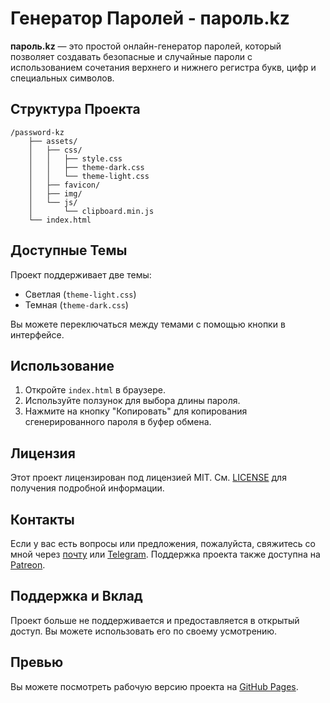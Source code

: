 # Генератор Паролей - пароль.kz

**пароль.kz** — это простой онлайн-генератор паролей, который позволяет создавать безопасные и случайные пароли с использованием сочетания верхнего и нижнего регистра букв, цифр и специальных символов.

## Структура Проекта

```
/password-kz
    ├── assets/
    │   ├── css/
    │   │   ├── style.css
    │   │   ├── theme-dark.css
    │   │   └── theme-light.css
    │   ├── favicon/
    │   ├── img/
    │   └── js/
    │       └── clipboard.min.js
    └── index.html
```

## Доступные Темы

Проект поддерживает две темы:
- Светлая (`theme-light.css`)
- Темная (`theme-dark.css`)

Вы можете переключаться между темами с помощью кнопки в интерфейсе.

## Использование

1. Откройте `index.html` в браузере.
2. Используйте ползунок для выбора длины пароля.
3. Нажмите на кнопку "Копировать" для копирования сгенерированного пароля в буфер обмена.

## Лицензия

Этот проект лицензирован под лицензией MIT. См. [LICENSE](LICENSE) для получения подробной информации.

## Контакты

Если у вас есть вопросы или предложения, пожалуйста, свяжитесь со мной через [почту](mailto:mdolmatov99@gmail.com) или [Telegram](https://t.me/king_triton). Поддержка проекта также доступна на [Patreon](https://patreon.com/king_triton).

## Поддержка и Вклад

Проект больше не поддерживается и предоставляется в открытый доступ. Вы можете использовать его по своему усмотрению.

## Превью

Вы можете посмотреть рабочую версию проекта на [GitHub Pages](https://king-tri-ton.github.io/password-kz).
